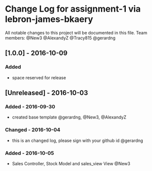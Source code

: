 # Change Log for assignment-1 via lebron-james-bkaery
All notable changes to this project will be documented in this file.
Team members:
@New3
@AlexandyZ
@Tracy815
@gerardng

## [1.0.0] - 2016-10-09
### Added
- space reserved for release

## [Unreleased] - 2016-10-03
### Added - 2016-09-30 
- created base template @gerardng, @New3, @AlexandyZ
 
### Changed - 2016-10-04 
- this is an changed log, please sign with your github id @gerardng
 
### Added - 2016-10-05
 - Sales Controller, Stock Model and sales_view View @New3


